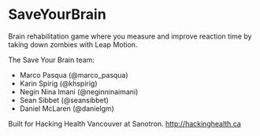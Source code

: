 SaveYourBrain
=============

Brain rehabilitation game where you measure and improve reaction time by taking down zombies with Leap Motion.

The Save Your Brain team:
- Marco Pasqua (@marco_pasqua)
- Karin Spirig (@khspirig)
- Negin Nina Imani (@neginninaimani)
- Sean Sibbet (@seansibbet)
- Daniel McLaren (@danielgm)

Built for Hacking Health Vancouver at Sanotron.
http://hackinghealth.ca


